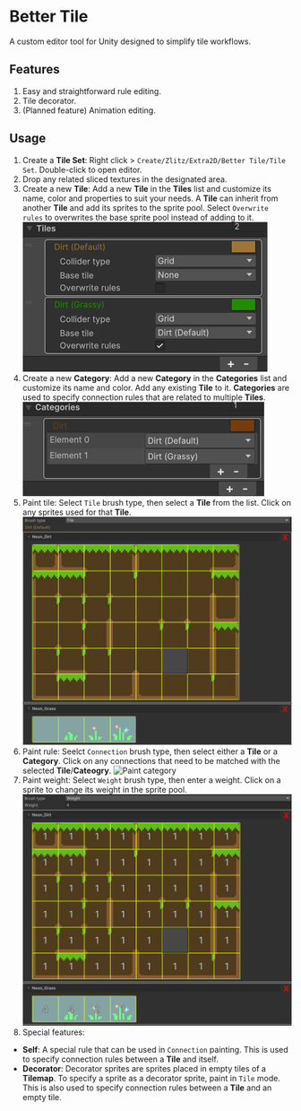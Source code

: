 # Better Tile

A custom editor tool for Unity designed to simplify tile workflows.

## Features

1. Easy and straightforward rule editing.
2. Tile decorator.
3. (Planned feature) Animation editing.

## Usage

1. Create a **Tile Set**: Right click > `Create/Zlitz/Extra2D/Better Tile/Tile Set`. Double-click to open editor.
2. Drop any related sliced textures in the designated area.
3. Create a new **Tile**: Add a new **Tile** in the **Tiles** list and customize its name, color and properties to suit your needs. A **Tile** can inherit from another **Tile** and add its sprites to the sprite pool. Select `Overwrite rules` to overwrites the base sprite pool instead of adding to it.
![Create tiles](https://github.com/zlitzdev/BetterTile/blob/main/Images~/Guide_Tiles.png?raw=true)
4. Create a new **Category**: Add a new **Category** in the **Categories** list and customize its name and color. Add any existing **Tile** to it. **Categories** are used to specify connection rules that are related to multiple **Tiles**.
![Create categories](https://github.com/zlitzdev/BetterTile/blob/main/Images~/Guide_Categories.png?raw=true)
5. Paint tile: Select `Tile` brush type, then select a **Tile** from the list. Click on any sprites used for that **Tile**.
![Paint tile](https://github.com/zlitzdev/BetterTile/blob/main/Images~/Guide_Paint_Tile.png?raw=true)
6. Paint rule: Seelct `Connection` brush type, then select either a **Tile** or a **Category**. Click on any connections that need to be matched with the selected **Tile**/**Cateogry**.
![Paint category](https://github.com/zlitzdev/BetterTile/blob/main/Images~/Guide_Paint_Categorie.png?raw=true)
7. Paint weight: Select `Weight` brush type, then enter a weight. Click on a sprite to change its weight in the sprite pool.
![Paint weight](https://github.com/zlitzdev/BetterTile/blob/main/Images~/Guide_Paint_Weight.png?raw=true)
8. Special features:
- **Self**: A special rule that can be used in `Connection` painting. This is used to specify connection rules between a **Tile** and itself.
- **Decorator**: Decorator sprites are sprites placed in empty tiles of a **Tilemap**. To specify a sprite as a decorator sprite, paint in `Tile` mode. This is also used to specify connection rules between a **Tile** and an empty tile.
